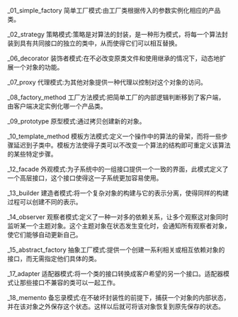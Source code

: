 _01_simple_factory      简单工厂模式:由工厂类根据传入的参数实例化相应的产品类。

_02_strategy            策略模式:策略是对算法的封装，是一种形为模式，将每一个算法封装到具有共同接口的独立的类中，从而使得它们可以相互替换。

_06_decorator           装饰者模式:在不必改变原类文件和使用继承的情况下，动态地扩展一个对象的功能。

_07_proxy               代理模式:为其他对象提供一种代理以控制对这个对象的访问。

_08_factory_method      工厂方法模式:把简单工厂的内部逻辑判断移到了客户端，由客户端决定实例化哪一个产品类。

_09_prototype           原型模式:通过拷贝创建新的对象。

_10_template_method     模板方法模式:定义一个操作中的算法的骨架，而将一些步骤延迟到子类中。模板方法使得子类可以不改变一个算法的结构即可重定义该算法的某些特定步骤。

_12_facade              外观模式:为子系统中的一组接口提供一个一致的界面，此模式定义了一个高层接口，这个接口使得这一子系统更加容易使用。

_13_builder             建造者模式:将一个复杂对象的构建与它的表示分离，使得同样的构建过程可以创建不同的表示。

_14_observer            观察者模式:定义了一种一对多的依赖关系，让多个观察这对象同时监听某一个主题对象。这个主题对象在状态发生变化时，会通知所有观察者对象，使它们能够自动更新自己。

_15_abstract_factory    抽象工厂模式:提供一个创建一系利相关或相互依赖对象的接口，而无需指定他们具体的类。

_17_adapter             适配器模式:将一个类的接口转换成客户希望的另一个接口。适配器模式让那些接口不兼容的类可以一起工作。

_18_memento             备忘录模式:在不破坏封装性的前提下，捕获一个对象的内部状态，并在该对象之外保存这个状态。这样以后就可将该对象恢复到原先保存的状态。